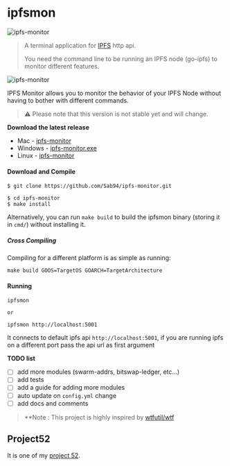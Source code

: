 # ipfsmon

![ipfs-monitor](https://user-images.githubusercontent.com/15252513/83339816-b8871c80-a2ee-11ea-92a5-cad5e92d8b08.png)

> A terminal application for [IPFS](https://ipfs.io) http api.
>
> You need the command line to be running an IPFS node (go-ipfs) to monitor different features.

![ipfs-monitor](https://user-images.githubusercontent.com/15252513/83355299-4b21cd00-a37c-11ea-8a02-8e7d7019205b.png)

IPFS Monitor allows you to monitor the behavior of your IPFS Node without having to bother with different commands.

> ⚠ Please note that this version is not stable yet and will change.

**Download the latest release**

- Mac - [ipfs-monitor](https://github.com/Sab94/ipfs-monitor/releases/download/v0.1.1/ipfsmon_darwin_amd64_0.1.1)
- Windows - [ipfs-monitor.exe](https://github.com/Sab94/ipfs-monitor/releases/download/v0.1.1/ipfsmon_windows_amd64_0.1.1.exe)
- Linux - [ipfs-monitor](https://github.com/Sab94/ipfs-monitor/releases/download/v0.1.1/ipfsmon_linux_amd64_0.1.1)

#### Download and Compile

```
$ git clone https://github.com/Sab94/ipfs-monitor.git

$ cd ipfs-monitor
$ make install
```

Alternatively, you can run `make build` to build the ipfsmon binary (storing it in `cmd/`) without installing it.

##### Cross Compiling

Compiling for a different platform is as simple as running:

```
make build GOOS=TargetOS GOARCH=TargetArchitecture
```

#### Running

```
ipfsmon

or

ipfsmon http://localhost:5001
```

It connects to default ipfs api `http://localhost:5001`, if you are running ipfs on a different port
pass the api url as first argument

**TODO list**
- [ ] add more modules (swarm-addrs, bitswap-ledger, etc...)
- [ ] add tests
- [ ] add a guide for adding more modules
- [ ] auto update on `config.yml` change
- [ ] add docs and comments

> **Note : This project is highly inspired by [wtfutil/wtf](https://github.com/wtfutil/wtf)

## Project52

It is one of my [project 52](https://github.com/Sab94/project52).
